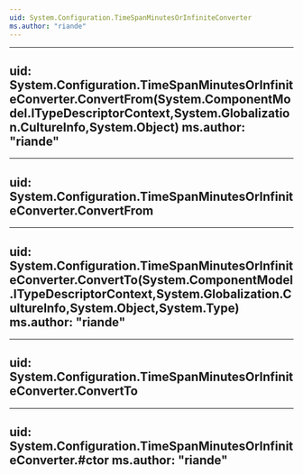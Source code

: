 ```yaml
---
uid: System.Configuration.TimeSpanMinutesOrInfiniteConverter
ms.author: "riande"
---
```


---
uid: System.Configuration.TimeSpanMinutesOrInfiniteConverter.ConvertFrom(System.ComponentModel.ITypeDescriptorContext,System.Globalization.CultureInfo,System.Object)
ms.author: "riande"
---

---
uid: System.Configuration.TimeSpanMinutesOrInfiniteConverter.ConvertFrom
---

---
uid: System.Configuration.TimeSpanMinutesOrInfiniteConverter.ConvertTo(System.ComponentModel.ITypeDescriptorContext,System.Globalization.CultureInfo,System.Object,System.Type)
ms.author: "riande"
---

---
uid: System.Configuration.TimeSpanMinutesOrInfiniteConverter.ConvertTo
---

---
uid: System.Configuration.TimeSpanMinutesOrInfiniteConverter.#ctor
ms.author: "riande"
---
